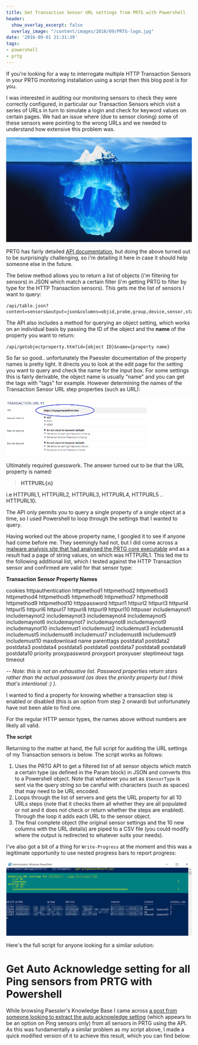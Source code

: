 ```yaml
---
title: Get Transaction Sensor URL settings from PRTG with Powershell
header:
  show_overlay_excerpt: false
  overlay_image: "/content/images/2016/09/PRTG-logo.jpg"
date: '2016-09-01 21:31:39'
tags:
- powershell
- prtg
---
```

If you're looking for a way to interrogate multiple HTTP Transaction Sensors in your PRTG monitoring installation using a script then this blog post is for you.

I was interested in auditing our monitoring sensors to check they were correctly configured, in particular our Transaction Sensors which visit a series of URLs in turn to simulate a login and check for keyword values on certain pages. We had an issue where (due to sensor cloning) some of these sensors were pointing to the wrong URLs and we needed to understand how extensive this problem was.

![](/content/images/2016/09/tip-of-the-iceberg-90839.jpg)

PRTG has fairly detailed [API documentation](https://www.paessler.com/manuals/prtg/application_programming_interface_api_definition), but doing the above turned out to be surprisingly challenging, so i'm detailing it here in case it should help someone else in the future. 

The below method allows you to return a list of objects (i'm filtering for sensors) in JSON which match a certain filter (i'm getting PRTG to filter by type for the HTTP Transaction sensors). This gets me the list of sensors I want to query:

```
/api/table.json?content=sensors&output=json&columns=objid,probe,group,device,sensor,status&count=10000&filter_type=HTTPTransaction
```

The API also includes a method for querying an object setting, which works on an individual basis by passing the ID of the object and the **name** of the property you want to return:

```
/api/getobjectproperty.htm?id={object ID}&name={property name}
```

So far so good.. unfortunately the Paessler documentation of the property names is pretty light. It directs you to look at the edit page for the setting you want to query and check the name for the input box. For some settings this is fairly derivable, the object name is usually "name" and you can get the tags with "tags" for example. However determining the names of the Transaction Sensor URL step properties (such as URL):

![](/content/images/2016/09/TransactionURL-2.png)

Ultimately required guesswork. The answer turned out to be that the URL property is named:

> **HTTPURL{n}** 

i.e HTTPURL1, HTTPURL2, HTTPURL3, HTTPURL4, HTTPURL5 .. HTTPURL10.

The API only permits you to query a single property of a single object at a time, so I used Powershell to loop through the settings that I wanted to query.

Having worked out the above property name, I googled it to see if anyone had come before me. They seemingly had not, but I did come across a [malware analysis site that had analysed the PRTG core executable](https://malwr.com/analysis/OGNhNjRlZTI4NmI4NGZlNGJjM2U2M2Y1ZWIwZjhkNzQ/) and as a result had a page of string values, on which was HTTPURL1. This led me to the following additional list, which I tested against the HTTP Transaction sensor and confirmed are valid for that sensor type:

**Transaction Sensor Property Names**

cookies
httpauthentication
httpmethod1
httpmethod2
httpmethod3
httpmethod4
httpmethod5
httpmethod6
httpmethod7
httpmethod8
httpmethod9
httpmethod10
httppassword
httpurl1
httpurl2
httpurl3
httpurl4
httpurl5
httpurl6
httpurl7
httpurl8
httpurl9
httpurl10
httpuser
includemaynot1
includemaynot2
includemaynot3
includemaynot4
includemaynot5
includemaynot6
includemaynot7
includemaynot8
includemaynot9
includemaynot10
includemust1
includemust2
includemust3
includemust4
includemust5
includemust6
includemust7
includemust8
includemust9
includemust10
maxdownload
name
parenttags
postdata1
postdata2
postdata3
postdata4
postdata5
postdata6
postdata7
postdata8
postdata9
postdata10
priority
proxypassword
proxyport
proxyuser
steptimeout
tags
timeout

*-- Note: this is not an exhaustive list. Password properties return stars rather than the actual password (as does the priority property but I think that's intentional :) ).*

I wanted to find a property for knowing whether a transaction step is enabled or disabled (this is an option from step 2 onward) but unfortunately have not been able to find one.

For the regular HTTP sensor types, the names above without numbers are likely all valid.

**The script**

Returning to the matter at hand, the full script for auditing the URL settings of my Transaction sensors is below. The script works as follows:

1. Uses the PRTG API to get a filtered list of all sensor objects which match a certain type (as defined in the Param block) in JSON and converts this to a Powershell object. Note that whatever you set as `$SensorType` is sent via the query string so be careful with characters (such as spaces) that may need to be URL encoded.
2. Loops through the list of servers and gets the URL property for all 10 URLs steps (note that it checks them all whether they are all populated or not and it does not check or return whether the steps are enabled). Through the loop it adds each URL to the sensor object.
3. The final complete object (the original sensor settings and the 10 new columns with the URL details) are piped to a CSV file (you could modify where the output is redirected to whatever suits your needs). 

I've also got a bit of a thing for `Write-Progress` at the moment and this was a legitimate opportunity to use nested progress bars to report progress:

![](/content/images/2016/09/get-prtgsensordetails.png)

Here's the full script for anyone looking for a similar solution:

<script src="https://gist.github.com/markwragg/7640aeab480f2f4e4b278908d108c1ef.js"></script>

# Get Auto Acknowledge setting for all Ping sensors from PRTG with Powershell

While browsing Paessler's Knowledge Base I came across [a post from someone looking to extract the auto acknowledge setting](https://kb.paessler.com/en/topic/71062-extract-auto-acknowledge-setting-from-all-sensors-via-api) (which appears to be an option on Ping sensors only) from all sensors in PRTG using the API. As this was fundamentally a similar problem as my script above, I made a quick modified version of it to achieve this result, which you can find below:

<script src="https://gist.github.com/markwragg/02a91560f46210cf67ca5c810681f6ae.js"></script>
